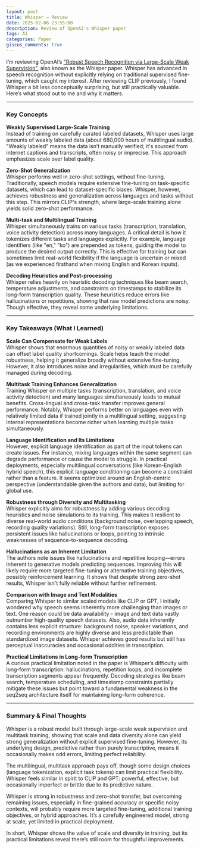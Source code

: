 ```yaml
---
layout: post
title: Whisper – Review
date: 2025-02-06 23:55:00
description: Review of OpenAI's Whisper paper
tags: AI
categories: Paper
giscus_comments: true
---
```


I’m reviewing OpenAI’s ["Robust Speech Recognition via Large-Scale Weak Supervision"](https://arxiv.org/abs/2212.04356), also known as the Whisper paper. Whisper has advanced in speech recognition without explicitly relying on traditional supervised fine-tuning, which caught my interest. After reviewing CLIP previously, I found Whisper a bit less conceptually surprising, but still practically valuable. Here’s what stood out to me and why it matters.

---

### Key Concepts

**Weakly Supervised Large-Scale Training**  
Instead of training on carefully curated labeled datasets, Whisper uses large amounts of weakly labeled data (about 680,000 hours of multilingual audio). "Weakly labeled" means the data isn’t manually verified; it's sourced from internet captions and transcripts, often noisy or imprecise. This approach emphasizes scale over label quality.

**Zero-Shot Generalization**  
Whisper performs well in zero-shot settings, without fine-tuning. Traditionally, speech models require extensive fine-tuning on task-specific datasets, which can lead to dataset-specific biases. Whisper, however, achieves robustness and generalization across languages and tasks without this step. This mirrors CLIP's strength, where large-scale training alone yields solid zero-shot performance.

**Multi-task and Multilingual Training**  
Whisper simultaneously trains on various tasks (transcription, translation, voice activity detection) across many languages. A critical detail is how it tokenizes different tasks and languages explicitly. For example, language identifiers (like "en," "ko") are prepended as tokens, guiding the model to produce the desired output correctly. This is effective for training but can sometimes limit real-world flexibility if the language is uncertain or mixed (as we experienced firsthand when mixing English and Korean inputs).

**Decoding Heuristics and Post-processing**  
Whisper relies heavily on heuristic decoding techniques like beam search, temperature adjustments, and constraints on timestamps to stabilize its long-form transcription quality. These heuristics reduce errors like hallucinations or repetitions, showing that raw model predictions are noisy. Though effective, they reveal some underlying limitations.

---

### Key Takeaways (What I Learned)

**Scale Can Compensate for Weak Labels**  
Whisper shows that enormous quantities of noisy or weakly labeled data can offset label quality shortcomings. Scale helps teach the model robustness, helping it generalize broadly without extensive fine-tuning. However, it also introduces noise and irregularities, which must be carefully managed during decoding.

**Multitask Training Enhances Generalization**  
Training Whisper on multiple tasks (transcription, translation, and voice activity detection) and many languages simultaneously leads to mutual benefits. Cross-lingual and cross-task transfer improves general performance. Notably, Whisper performs better on languages even with relatively limited data if trained jointly in a multilingual setting, suggesting internal representations become richer when learning multiple tasks simultaneously.

**Language Identification and Its Limitations**  
However, explicit language identification as part of the input tokens can create issues. For instance, mixing languages within the same segment can degrade performance or cause the model to struggle. In practical deployments, especially multilingual conversations (like Korean-English hybrid speech), this explicit language conditioning can become a constraint rather than a feature. It seems optimized around an English-centric perspective (understandable given the authors and data), but limiting for global use.

**Robustness through Diversity and Multitasking**  
Whisper explicitly aims for robustness by adding various decoding heuristics and noise simulations to its training. This makes it resilient to diverse real-world audio conditions (background noise, overlapping speech, recording quality variations). Still, long-form transcription exposes persistent issues like hallucinations or loops, pointing to intrinsic weaknesses of sequence-to-sequence decoding.

**Hallucinations as an Inherent Limitation**  
The authors note issues like hallucinations and repetitive looping—errors inherent to generative models predicting sequences. Improving this will likely require more targeted fine-tuning or alternative training objectives, possibly reinforcement learning. It shows that despite strong zero-shot results, Whisper isn't fully reliable without further refinement.

**Comparison with Image and Text Modalities**  
Comparing Whisper to similar scaled models like CLIP or GPT, I initially wondered why speech seems inherently more challenging than images or text. One reason could be data availability - image and text data vastly outnumber high-quality speech datasets. Also, audio data inherently contains less explicit structure: background noise, speaker variations, and recording environments are highly diverse and less predictable than standardized image datasets. Whisper achieves good results but still has perceptual inaccuracies and occasional oddities in transcription.

**Practical Limitations in Long-form Transcription**  
A curious practical limitation noted in the paper is Whisper’s difficulty with long-form transcription: hallucinations, repetition loops, and incomplete transcription segments appear frequently. Decoding strategies like beam search, temperature scheduling, and timestamp constraints partially mitigate these issues but point toward a fundamental weakness in the seq2seq architecture itself for maintaining long-form coherence.

---

### Summary & Final Thoughts
Whisper is a robust model built through large-scale weak supervision and multitask training, showing that scale and data diversity alone can yield strong generalization without explicit supervised fine-tuning. However, its underlying design, predictive rather than purely transcriptive, means it occasionally makes odd errors, limiting perfect reliability.

The multilingual, multitask approach pays off, though some design choices (language tokenization, explicit task tokens) can limit practical flexibility. Whisper feels similar in spirit to CLIP and GPT: powerful, effective, but occasionally imperfect or brittle due to its predictive nature.

Whisper is strong in robustness and zero-shot transfer, but overcoming remaining issues, especially in fine-grained accuracy or specific noisy contexts, will probably require more targeted fine-tuning, additional training objectives, or hybrid approaches. It’s a carefully engineered model, strong at scale, yet limited in practical deployment.

In short, Whisper shows the value of scale and diversity in training, but its practical limitations reveal there’s still room for thoughtful improvements.
